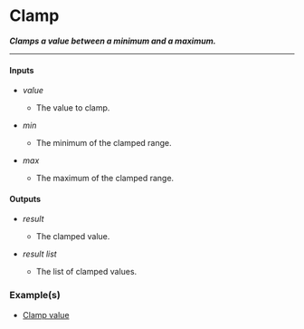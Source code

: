 # Clamp

**_Clamps a value between a minimum and a maximum._**

---


#### Inputs

* _value_

  * The value to clamp.

* _min_

  * The minimum of the clamped range.

* _max_

  * The maximum of the clamped range.


#### Outputs

* _result_

  * The clamped value.

* _result list_

  * The list of clamped values.


### Example(s)

* <a href="https://creator.trimble.com/graph?assetURI=whp:02b8ce1a-4a9b-458c-90f8-6ac7d036a722&version=latest" target="_blank">Clamp value</a>
